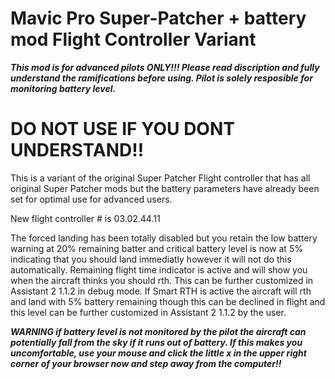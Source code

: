 # Mavic Pro Super-Patcher + battery mod Flight Controller Variant 

***This mod is for advanced pilots ONLY!!! Please read discription and fully understand the ramifications before using. Pilot is solely resposible for monitoring battery level.***

# DO NOT USE IF YOU DONT UNDERSTAND!!

This is a variant of the original Super Patcher Flight controller that has all original Super Patcher mods but the battery parameters have already been set for optimal use for advanced users. 

New flight controller # is 03.02.44.11

The forced landing has been totally disabled but you retain the low battery warning at 20% remaining batter and critical battery level is now at 5% indicating that you should land immediatly however it will not do this automatically. Remaining flight time indicator is active and will show you when the aircraft thinks you should rth. This can be further customized in Assistant 2 1.1.2 in debug mode. If Smart RTH is active the aircraft will rth and land with 5% battery remaining though this can be declined in flight and this level can be further customized in Assistant 2 1.1.2 by the user. 

***WARNING if battery level is not monitored by the pilot the aircraft can potentially fall from the sky if it runs out of battery. If this makes you uncomfortable, use your mouse and click the little x in the upper right corner of your browser now and step away from the computer!!***